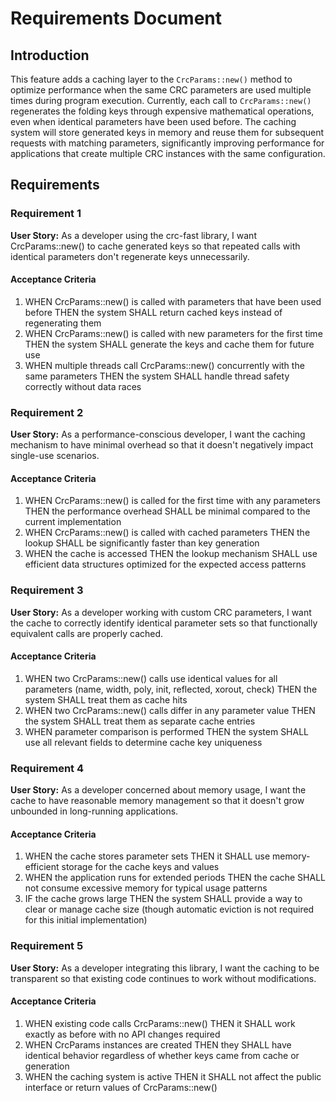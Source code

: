 # Requirements Document

## Introduction

This feature adds a caching layer to the `CrcParams::new()` method to optimize performance when the same CRC parameters are used multiple times during program execution. Currently, each call to `CrcParams::new()` regenerates the folding keys through expensive mathematical operations, even when identical parameters have been used before. The caching system will store generated keys in memory and reuse them for subsequent requests with matching parameters, significantly improving performance for applications that create multiple CRC instances with the same configuration.

## Requirements

### Requirement 1

**User Story:** As a developer using the crc-fast library, I want CrcParams::new() to cache generated keys so that repeated calls with identical parameters don't regenerate keys unnecessarily.

#### Acceptance Criteria

1. WHEN CrcParams::new() is called with parameters that have been used before THEN the system SHALL return cached keys instead of regenerating them
2. WHEN CrcParams::new() is called with new parameters for the first time THEN the system SHALL generate the keys and cache them for future use
3. WHEN multiple threads call CrcParams::new() concurrently with the same parameters THEN the system SHALL handle thread safety correctly without data races

### Requirement 2

**User Story:** As a performance-conscious developer, I want the caching mechanism to have minimal overhead so that it doesn't negatively impact single-use scenarios.

#### Acceptance Criteria

1. WHEN CrcParams::new() is called for the first time with any parameters THEN the performance overhead SHALL be minimal compared to the current implementation
2. WHEN CrcParams::new() is called with cached parameters THEN the lookup SHALL be significantly faster than key generation
3. WHEN the cache is accessed THEN the lookup mechanism SHALL use efficient data structures optimized for the expected access patterns

### Requirement 3

**User Story:** As a developer working with custom CRC parameters, I want the cache to correctly identify identical parameter sets so that functionally equivalent calls are properly cached.

#### Acceptance Criteria

1. WHEN two CrcParams::new() calls use identical values for all parameters (name, width, poly, init, reflected, xorout, check) THEN the system SHALL treat them as cache hits
2. WHEN two CrcParams::new() calls differ in any parameter value THEN the system SHALL treat them as separate cache entries
3. WHEN parameter comparison is performed THEN the system SHALL use all relevant fields to determine cache key uniqueness

### Requirement 4

**User Story:** As a developer concerned about memory usage, I want the cache to have reasonable memory management so that it doesn't grow unbounded in long-running applications.

#### Acceptance Criteria

1. WHEN the cache stores parameter sets THEN it SHALL use memory-efficient storage for the cache keys and values
2. WHEN the application runs for extended periods THEN the cache SHALL not consume excessive memory for typical usage patterns
3. IF the cache grows large THEN the system SHALL provide a way to clear or manage cache size (though automatic eviction is not required for this initial implementation)

### Requirement 5

**User Story:** As a developer integrating this library, I want the caching to be transparent so that existing code continues to work without modifications.

#### Acceptance Criteria

1. WHEN existing code calls CrcParams::new() THEN it SHALL work exactly as before with no API changes required
2. WHEN CrcParams instances are created THEN they SHALL have identical behavior regardless of whether keys came from cache or generation
3. WHEN the caching system is active THEN it SHALL not affect the public interface or return values of CrcParams::new()